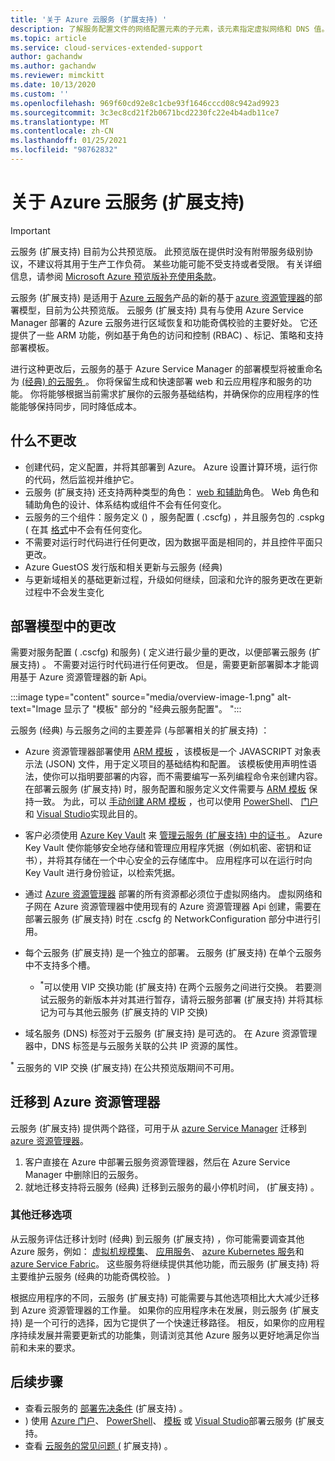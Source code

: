 ```yaml
---
title: '关于 Azure 云服务 (扩展支持) '
description: 了解服务配置文件的网络配置元素的子元素，该元素指定虚拟网络和 DNS 值。
ms.topic: article
ms.service: cloud-services-extended-support
author: gachandw
ms.author: gachandw
ms.reviewer: mimckitt
ms.date: 10/13/2020
ms.custom: ''
ms.openlocfilehash: 969f60cd92e8c1cbe93f1646cccd08c942ad9923
ms.sourcegitcommit: 3c3ec8cd21f2b0671bcd2230fc22e4b4adb11ce7
ms.translationtype: MT
ms.contentlocale: zh-CN
ms.lasthandoff: 01/25/2021
ms.locfileid: "98762832"
---
```

# <a name="about-azure-cloud-services-extended-support"></a>关于 Azure 云服务 (扩展支持) 

> [!IMPORTANT]
> 云服务 (扩展支持) 目前为公共预览版。
> 此预览版在提供时没有附带服务级别协议，不建议将其用于生产工作负荷。 某些功能可能不受支持或者受限。 有关详细信息，请参阅 [Microsoft Azure 预览版补充使用条款](https://azure.microsoft.com/support/legal/preview-supplemental-terms/)。

云服务 (扩展支持) 是适用于 [Azure 云服务](https://azure.microsoft.com/services/cloud-services/)产品的新的基于 [azure 资源管理器](https://docs.microsoft.com/azure/azure-resource-manager/management/overview)的部署模型，目前为公共预览版。 云服务 (扩展支持) 具有与使用 Azure Service Manager 部署的 Azure 云服务进行区域恢复和功能奇偶校验的主要好处。 它还提供了一些 ARM 功能，例如基于角色的访问和控制 (RBAC) 、标记、策略和支持部署模板。  

进行这种更改后，云服务的基于 Azure Service Manager 的部署模型将被重命名为 [ (经典) 的云服务 ](../cloud-services/cloud-services-choose-me.md)。 你将保留生成和快速部署 web 和云应用程序和服务的功能。 你将能够根据当前需求扩展你的云服务基础结构，并确保你的应用程序的性能能够保持同步，同时降低成本。  

## <a name="what-does-not-change"></a>什么不更改 
- 创建代码，定义配置，并将其部署到 Azure。 Azure 设置计算环境，运行你的代码，然后监视并维护它。
- 云服务 (扩展支持) 还支持两种类型的角色： [web 和辅助](../cloud-services/cloud-services-choose-me.md)角色。 Web 角色和辅助角色的设计、体系结构或组件不会有任何变化。 
- 云服务的三个组件：服务定义 () ，服务配置 ( .cscfg) ，并且服务包的 .cspkg ( 在其 [格式](cloud-services-model-and-package.md)中不会有任何变化。 
- 不需要对运行时代码进行任何更改，因为数据平面是相同的，并且控件平面只更改。 
- Azure GuestOS 发行版和相关更新与云服务 (经典) 
- 与更新域相关的基础更新过程，升级如何继续，回滚和允许的服务更改在更新过程中不会发生变化

## <a name="changes-in-deployment-model"></a>部署模型中的更改

需要对服务配置 ( .cscfg) 和服务)  ( 定义进行最少量的更改，以便部署云服务 (扩展支持) 。 不需要对运行时代码进行任何更改。 但是，需要更新部署脚本才能调用基于 Azure 资源管理器的新 Api。 

:::image type="content" source="media/overview-image-1.png" alt-text="Image 显示了 &quot;模板&quot; 部分的 &quot;经典云服务配置&quot;。 ":::

云服务 (经典) 与云服务之间的主要差异 (与部署相关的扩展支持) ： 

- Azure 资源管理器部署使用 [ARM 模板](https://docs.microsoft.com/azure/azure-resource-manager/templates/overview) ，该模板是一个 JAVASCRIPT 对象表示法 (JSON) 文件，用于定义项目的基础结构和配置。 该模板使用声明性语法，使你可以指明要部署的内容，而不需要编写一系列编程命令来创建内容。 在部署云服务 (扩展支持) 时，服务配置和服务定义文件需要与 [ARM 模板](https://docs.microsoft.com/azure/azure-resource-manager/templates/overview) 保持一致。 为此，可以 [手动创建 ARM 模板](deploy-template.md) ，也可以使用 [PowerShell](deploy-powershell.md)、 [门户](deploy-portal.md) 和 [Visual Studio](deploy-visual-studio.md)实现此目的。  

- 客户必须使用 [Azure Key Vault](https://docs.microsoft.com/azure/key-vault/general/overview) 来 [管理云服务 (扩展支持) 中的证书 ](certificates-and-key-vault.md)。 Azure Key Vault 使你能够安全地存储和管理应用程序凭据（例如机密、密钥和证书），并将其存储在一个中心安全的云存储库中。 应用程序可以在运行时向 Key Vault 进行身份验证，以检索凭据。 

- 通过 [Azure 资源管理器](https://docs.microsoft.com/azure/azure-resource-manager/templates/overview) 部署的所有资源都必须位于虚拟网络内。 虚拟网络和子网在 Azure 资源管理器中使用现有的 Azure 资源管理器 Api 创建，需要在部署云服务 (扩展支持) 时在 .cscfg 的 NetworkConfiguration 部分中进行引用。   

- 每个云服务 (扩展支持) 是一个独立的部署。 云服务 (扩展支持) 在单个云服务中不支持多个槽。  
    - <sup>*</sup>可以使用 VIP 交换功能 (扩展支持) 在两个云服务之间进行交换。 若要测试云服务的新版本并对其进行暂存，请将云服务部署 (扩展支持) 并将其标记为可与其他云服务 (扩展支持的 VIP 交换)   

- 域名服务 (DNS) 标签对于云服务 (扩展支持) 是可选的。 在 Azure 资源管理器中，DNS 标签是与云服务关联的公共 IP 资源的属性。 


<sup>*</sup> 云服务的 VIP 交换 (扩展支持) 在公共预览版期间不可用。  

## <a name="migration-to-azure-resource-manager"></a>迁移到 Azure 资源管理器

云服务 (扩展支持) 提供两个路径，可用于从 [azure Service Manager](https://docs.microsoft.com/powershell/azure/servicemanagement/overview?view=azuresmps-4.0.0&preserve-view=true ) 迁移到 [azure 资源管理器](https://docs.microsoft.com/azure/azure-resource-manager/management/overview)。 
1) 客户直接在 Azure 中部署云服务资源管理器，然后在 Azure Service Manager 中删除旧的云服务。 
2) 就地迁移支持将云服务 (经典) 迁移到云服务的最小停机时间， (扩展支持) 。 

### <a name="additional-migration-options"></a>其他迁移选项

从云服务评估迁移计划时 (经典) 到云服务 (扩展支持) ，你可能需要调查其他 Azure 服务，例如： [虚拟机规模集](https://docs.microsoft.com/azure/virtual-machine-scale-sets/overview)、 [应用服务](https://docs.microsoft.com/azure/app-service/overview)、 [azure Kubernetes 服务](https://docs.microsoft.com/azure/aks/intro-kubernetes)和 [azure Service Fabric](https://docs.microsoft.com/azure/service-fabric/service-fabric-overview)。 这些服务将继续提供其他功能，而云服务 (扩展支持) 将主要维护云服务 (经典的功能奇偶校验。 )  

根据应用程序的不同，云服务 (扩展支持) 可能需要与其他选项相比大大减少迁移到 Azure 资源管理器的工作量。 如果你的应用程序未在发展，则云服务 (扩展支持) 是一个可行的选择，因为它提供了一个快速迁移路径。 相反，如果你的应用程序持续发展并需要更新式的功能集，则请浏览其他 Azure 服务以更好地满足你当前和未来的要求。 

## <a name="next-steps"></a>后续步骤
- 查看云服务的 [部署先决条件](deploy-prerequisite.md) (扩展支持) 。
- ) 使用 [Azure 门户](deploy-portal.md)、 [PowerShell](deploy-powershell.md)、 [模板](deploy-template.md) 或 [Visual Studio](deploy-visual-studio.md)部署云服务 (扩展支持。
- 查看 [云服务的常见问题 (](faq.md) 扩展支持) 。
